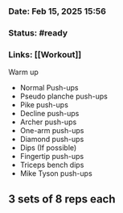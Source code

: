 ### Date: Feb 15, 2025 15:56

### Status: #ready 

### Links: [[Workout]]

Warm up
- Normal Push-ups
- Pseudo planche push-ups
- Pike push-ups
- Decline push-ups
- Archer push-ups
- One-arm push-ups
- Diamond push-ups
- Dips (If possible)
- Fingertip push-ups
- Triceps bench dips
- Mike Tyson push-ups

## 3 sets of 8 reps each